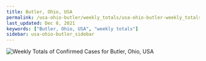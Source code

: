 ```yaml
---
title: Butler, Ohio, USA
permalink: /usa-ohio-butler/weekly_totals/usa-ohio-butler-weekly_totals.html
last_updated: Dec 8, 2021
keywords: ["Butler, Ohio, USA", "weekly totals"]
sidebar: usa-ohio-butler_sidebar
---
```


![Weekly Totals of Confirmed Cases for Butler, Ohio, USA](/covid_tracker/images/graphs/usa-ohio-butler-weekly_totals_graph.png)
